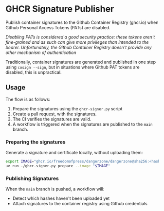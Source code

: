 # GHCR Signature Publisher

Publish container signatures to the Github Container Registry (ghcr.io) when Github Personal Access Tokens (PATs) are disabled.

*Disabling PATs is considered a good security practice: these tokens aren't fine-grained and as such can give more privileges than intended to the bearer. Unfortunately, the Github Container Registry doesn't provide any other mechanism of authentication*

Traditionally, container signatures are generated and published in one step using
`cosign --sign`, but in situations where Github PAT tokens are disabled, this is unpractical.

## Usage

The flow is as follows:

1. Prepare the signatures using the `ghcr-signer.py` script
2. Create a pull request, with the signatures.
3. The CI verifies the signatures are valid.
4. A workflow is triggered when the signatures are published to the `main` branch.

### Preparing the signatures

Generate a signature and certificate locally, without uploading them:

```sh
export IMAGE="ghcr.io/freedomofpress/dangerzone/dangerzone@sha256:<hash>"
uv run ./ghcr-signer.py prepare --image "$IMAGE"
```

### Publishing Signatures

When the `main` branch is pushed, a workflow will:

- Detect which hashes haven't been uploaded yet
- Attach signatures to the container registry using Github credentials
